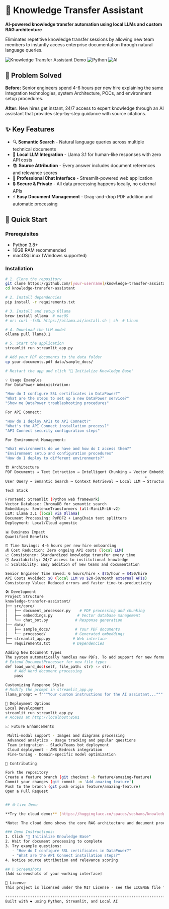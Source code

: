 # 🤖 Knowledge Transfer Assistant

**AI-powered knowledge transfer automation using local LLMs and custom RAG architecture**

Eliminates repetitive knowledge transfer sessions by allowing new team members to instantly access enterprise documentation through natural language queries.

![Knowledge Transfer Assistant Demo](https://img.shields.io/badge/Demo-Live-green) ![Python](https://img.shields.io/badge/Python-3.10-blue) ![AI](https://img.shields.io/badge/AI-Local%20LLM-orange)

## 🎯 Problem Solved

**Before:** Senior engineers spend 4-6 hours per new hire explaining the same Integration technologies, system Architecture, POCs, and environment setup procedures.

**After:** New hires get instant, 24/7 access to expert knowledge through an AI assistant that provides step-by-step guidance with source citations.

## ✨ Key Features

- 🔍 **Semantic Search** - Natural language queries across multiple technical documents
- 🤖 **Local LLM Integration** - Llama 3.1 for human-like responses with zero API costs
- 📚 **Source Attribution** - Every answer includes document references and relevance scores
- 💬 **Professional Chat Interface** - Streamlit-powered web application
- 🔒 **Secure & Private** - All data processing happens locally, no external APIs
- ⚡ **Easy Document Management** - Drag-and-drop PDF addition and automatic processing

## 🚀 Quick Start

### Prerequisites
- Python 3.8+
- 16GB RAM recommended
- macOS/Linux (Windows supported)

### Installation

```bash
# 1. Clone the repository
git clone https://github.com/[your-username]/knowledge-transfer-assistant.git
cd knowledge-transfer-assistant

# 2. Install dependencies
pip install -r requirements.txt

# 3. Install and setup Ollama
brew install ollama  # macOS
# or: curl -fsSL https://ollama.ai/install.sh | sh  # Linux

# 4. Download the LLM model
ollama pull llama3.1

# 5. Start the application
streamlit run streamlit_app.py

# Add your PDF documents to the data folder
cp your-documents.pdf data/sample_docs/

# Restart the app and click "🔄 Initialize Knowledge Base"

💡 Usage Examples
For DataPower Administration:

"How do I configure SSL certificates in DataPower?"
"What are the steps to set up a new DataPower service?"
"Show me DataPower troubleshooting procedures"

For API Connect:

"How do I deploy APIs to API Connect?"
"What's the API Connect installation process?"
"API Connect security configuration steps"

For Environment Management:

"What environments do we have and how do I access them?"
"Environment setup and configuration procedures"
"How do I deploy to different environments?"

🏗️ Architecture
PDF Documents → Text Extraction → Intelligent Chunking → Vector Embeddings
                                                              ↓
User Query → Semantic Search → Context Retrieval → Local LLM → Structured Response

Tech Stack

Frontend: Streamlit (Python web framework)
Vector Database: ChromaDB for semantic search
Embeddings: SentenceTransformers (all-MiniLM-L6-v2)
LLM: Llama 3.1 (local via Ollama)
Document Processing: PyPDF2 + LangChain text splitters
Deployment: Local/Cloud agnostic

📊 Business Impact
Quantified Benefits

⏰ Time Savings: 4-6 hours per new hire onboarding
💰 Cost Reduction: Zero ongoing API costs (local LLM)
📈 Consistency: Standardized knowledge transfer every time
🕒 Availability: 24/7 access to institutional knowledge
📈 Scalability: Easy addition of new teams and documentation

Senior Engineer Time Saved: 6 hours/hire × $75/hour = $450/hire
API Costs Avoided: $0 (local LLM vs $20-50/month external APIs)
Consistency Value: Reduced errors and faster time-to-productivity

🛠️ Development
Project Structure
knowledge-transfer-assistant/
├── src/core/
│   ├── document_processor.py    # PDF processing and chunking
│   ├── embeddings.py           # Vector database management
│   └── chat_bot.py            # Response generation
├── data/
│   ├── sample_docs/           # Your PDF documents
│   └── processed/             # Generated embeddings
├── streamlit_app.py          # Web interface
└── requirements.txt          # Dependencies

Adding New Document Types
The system automatically handles new PDFs. To add support for new formats:
# Extend DocumentProcessor for new file types
def load_word_doc(self, file_path: str) -> str:
    # Add Word document processing
    pass

Customizing Response Style
# Modify the prompt in streamlit_app.py
llama_prompt = f"""Your custom instructions for the AI assistant..."""

🚀 Deployment Options
Local Development
streamlit run streamlit_app.py
# Access at http://localhost:8501

📈 Future Enhancements

 Multi-modal support - Images and diagrams processing
 Advanced analytics - Usage tracking and popular questions
 Team integration - Slack/Teams bot deployment
 Cloud deployment - AWS Bedrock integration
 Fine-tuning - Domain-specific model optimization

🤝 Contributing

Fork the repository
Create a feature branch (git checkout -b feature/amazing-feature)
Commit your changes (git commit -m 'Add amazing feature')
Push to the branch (git push origin feature/amazing-feature)
Open a Pull Request


## 🌐 Live Demo

**Try the cloud demo:** [https://huggingface.co/spaces/seshams/knowledge-transfer-assistant](https://huggingface.co/spaces/seshams/knowledge-transfer-assistant)

*Note: The cloud demo shows the core RAG architecture and document processing capabilities. The full local version includes Llama 3.1 for AI-generated responses.*

### Demo Instructions:
1. Click "🔄 Initialize Knowledge Base" 
2. Wait for document processing to complete
3. Try example questions:
   - "How do I configure SSL certificates in DataPower?"
   - "What are the API Connect installation steps?"
4. Notice source attribution and relevance scoring

## 📱 Screenshots
[Add screenshots of your working interface]

📄 License
This project is licensed under the MIT License - see the LICENSE file for details.

-----------------------------------------------------------------------------------
Built with ❤️ using Python, Streamlit, and Local AI
